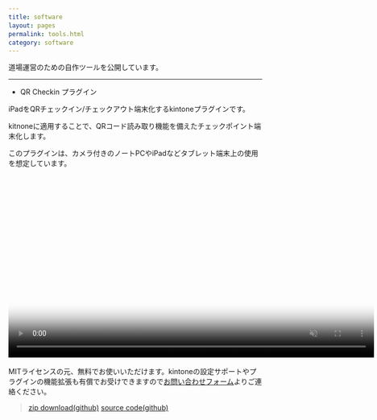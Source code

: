 ```yaml
---
title: software
layout: pages
permalink: tools.html
category: software
---
```


道場運営のための自作ツールを公開しています。

---

- QR Checkin プラグイン

iPadをQRチェックイン/チェックアウト端末化するkintoneプラグインです。

kitnoneに適用することで、QRコード読み取り機能を備えたチェックポイント端末化します。

このプラグインは、カメラ付きのノートPCやiPadなどタブレット端末上の使用を想定しています。

<video witdh="600px" height="363px" muted playsinline src="assets/pages/QRCheckinPlugin.mp4" poster="assets/pages/02_checkin_dialog_s.png" controls>![](assets/pages/02_checkin_dialog_s.png)</video>

MITライセンスの元、無料でお使いいただけます。kintoneの設定サポートやプラグインの機能拡張も有償でお受けできますので[お問い合わせフォーム](https://docs.google.com/forms/d/1EE6yfRqGEbd2RbgyUMvSaQqdkHiaQc2vIA47Zd5i5vI/)よりご連絡ください。

> [zip download(github)](https://github.com/motohasystem/qr-checkin-plugin/tree/main/dist)
> [source code(github)](https://github.com/motohasystem/qr-checkin-plugin)
